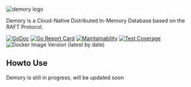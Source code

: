![demory logo](https://user-images.githubusercontent.com/1237982/139506765-ac5e2cc2-2ee2-4b6f-b3eb-55f16a386ece.jpg)

Demory is a Cloud-Native Distributed In-Memory Database based on the RAFT Protocol.

[![GoDoc](https://pkg.go.dev/badge/github.com/huseyinbabal/demory)](https://pkg.go.dev/github.com/huseyinbabal/demory)
[![Go Report Card](https://goreportcard.com/badge/github.com/huseyinbabal/demory)](https://goreportcard.com/report/github.com/huseyinbabal/demory)
[![Maintainability](https://api.codeclimate.com/v1/badges/9db10ff69cca5a0481ab/maintainability)](https://codeclimate.com/github/huseyinbabal/demory/maintainability)
[![Test Coverage](https://api.codeclimate.com/v1/badges/9db10ff69cca5a0481ab/test_coverage)](https://codeclimate.com/github/huseyinbabal/demory/test_coverage)
![Docker Image Version (latest by date)](https://img.shields.io/docker/v/huseyinbabal/demory?label=Docker%20Image)

## Howto Use
Demory is still in progress, will be updated soon
